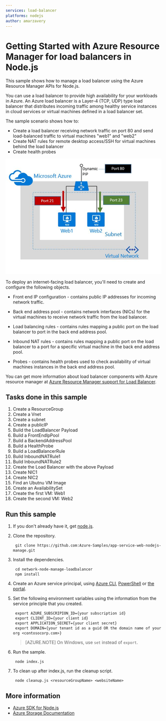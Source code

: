 ```yaml
---
services: load-balancer
platforms: nodejs
author: amarzavery
---
```


# Getting Started with Azure Resource Manager for load balancers in Node.js

This sample shows how to manage a load balancer using the Azure Resource Manager APIs for Node.js.

You can use a load balancer to provide high availability for your workloads in Azure. An Azure load balancer is a Layer-4 (TCP, UDP) type load balancer that distributes incoming traffic among healthy service instances in cloud services or virtual machines defined in a load balancer set.

The sample scenario shows how to: 

* Create a load balancer receiving network traffic on port 80 and send load-balanced traffic to virtual machines "web1" and "web2"
* Create NAT rules for remote desktop access/SSH for virtual machines behind the load balancer
* Create health probes

![alt tag](./lb.JPG)

To deploy an internet-facing load balancer, you'll need to create and configure the following objects.

* Front end IP configuration - contains public IP addresses for incoming network traffic. 


* Back end address pool - contains network interfaces (NICs) for the virtual machines to receive network traffic from the load balancer. 


* Load balancing rules - contains rules mapping a public port on the load balancer to port in the back end address pool.


* Inbound NAT rules - contains rules mapping a public port on the load balancer to a port for a specific virtual machine in the back end address pool.


* Probes - contains health probes used to check availability of virtual machines instances in the back end address pool.

You can get more information about load balancer components with Azure resource manager at [Azure Resource Manager support for Load Balancer](https://azure.microsoft.com/documentation/articles/load-balancer-arm/).

## Tasks done in this sample

1. Create a ResourceGroup
2. Create a Vnet
3. Create a subnet
4. Create a publicIP
5. Build the LoadBalancer Payload
  1. Build a FrontEndIpPool
  2. Build a BackendAddressPool
  3. Build a HealthProbe
  4. Build a LoadBalancerRule
  5. Build InboundNATRule1
  6. Build InboundNATRule2
6. Create the Load Balancer with the above Payload
7. Create NIC1
8. Create NIC2
9. Find an Ubutnu VM Image
10. Create an AvailabilitySet
11. Create the first VM: Web1
12. Create the second VM: Web2

<a id="run"></a>
## Run this sample

1. If you don't already have it, get [node.js](https://nodejs.org).

2. Clone the repository.
    
    	git clone https://github.com:Azure-Samples/app-service-web-nodejs-manage.git

3. Install the dependencies.
    
	    cd network-node-manage-loadbalancer
	    npm install
    

4. Create an Azure service principal, using 
    [Azure CLI](https://azure.microsoft.com/documentation/articles/resource-group-authenticate-service-principal-cli/),
    [PowerShell](https://azure.microsoft.com/documentation/articles/resource-group-authenticate-service-principal/)
    or [the portal](https://azure.microsoft.com/documentation/articles/resource-group-create-service-principal-portal/).

5. Set the following environment variables using the information from the service principle that you created.
    
	    export AZURE_SUBSCRIPION_ID={your subscription id}
	    export CLIENT_ID={your client id}
	    export APPLICATION_SECRET={your client secret}
	    export DOMAIN={your tenant id as a guid OR the domain name of your org <contosocorp.com>}
    
    > [AZURE.NOTE] On Windows, use `set` instead of `export`.

6. Run the sample.

	    node index.js   

7. To clean up after index.js, run the cleanup script.
    
	    node cleanup.js <resourceGroupName> <websiteName>

## More information

- [Azure SDK for Node.js](https://github.com/Azure/azure-sdk-for-node)
- [Azure Storage Documentation](https://azure.microsoft.com/services/storage/)
